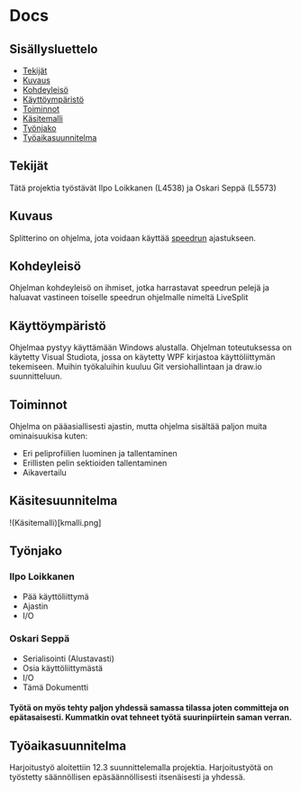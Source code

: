 # Docs

## Sisällysluettelo

* [Tekijät](#tekijät)
* [Kuvaus](#kuvaus)
* [Kohdeyleisö](#kohdeyleisö)
* [Käyttöympäristö](#käyttöympäristö)
* [Toiminnot](#toiminnot)
* [Käsitemalli](#käsitemalli)
* [Työnjako](#työnjako)
* [Työaikasuunnitelma](#työaikasuunnitelma)

## Tekijät

Tätä projektia työstävät Ilpo Loikkanen (L4538) ja Oskari Seppä (L5573)

## Kuvaus

Splitterino on ohjelma, jota voidaan käyttää [speedrun](https://fi.wikipedia.org/wiki/Speedrun) ajastukseen.

## Kohdeyleisö

Ohjelman kohdeyleisö on ihmiset, jotka harrastavat speedrun pelejä ja haluavat vastineen toiselle speedrun ohjelmalle nimeltä LiveSplit

## Käyttöympäristö

Ohjelmaa pystyy käyttämään Windows alustalla. Ohjelman toteutuksessa on käytetty Visual Studiota, jossa on käytetty WPF kirjastoa käyttöliittymän tekemiseen. Muihin työkaluihin kuuluu Git versiohallintaan ja draw.io suunnitteluun.

## Toiminnot

Ohjelma on pääasiallisesti ajastin, mutta ohjelma sisältää paljon muita ominaisuukisa kuten:

* Eri peliprofiilien luominen ja tallentaminen
* Erillisten pelin sektioiden tallentaminen
* Aikavertailu

## Käsitesuunnitelma

!(Käsitemalli)[kmalli.png]

## Työnjako

### Ilpo Loikkanen

* Pää käyttöliittymä
* Ajastin
* I/O

### Oskari Seppä

* Serialisointi (Alustavasti)
* Osia käyttöliittymästä
* I/O
* Tämä Dokumentti

#### Työtä on myös tehty paljon yhdessä samassa tilassa joten committeja on epätasaisesti. Kummatkin ovat tehneet työtä suurinpiirtein saman verran.

## Työaikasuunnitelma

Harjoitustyö aloitettiin 12.3 suunnittelemalla projektia. 
Harjoitustyötä on työstetty säännöllisen epäsäännöllisesti itsenäisesti ja yhdessä. 
